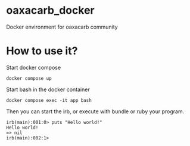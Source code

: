 # oaxacarb_docker

Docker environment for oaxacarb community 

# How to use it?

Start docker compose

`docker compose up`

Start bash in the docker container

`docker compose exec -it app bash`

Then you can start the irb, or execute with bundle or ruby your program.

```
irb(main):001:0> puts "Hello world!"
Hello world!
=> nil
irb(main):002:1>
```

